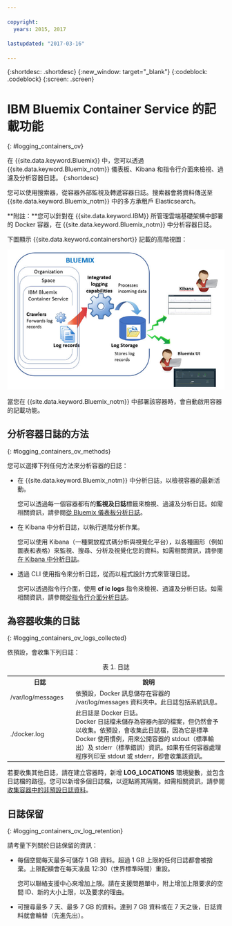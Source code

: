 ```yaml
---

copyright:
  years: 2015, 2017

lastupdated: "2017-03-16"

---
```



{:shortdesc: .shortdesc}
{:new_window: target="_blank"}
{:codeblock: .codeblock}
{:screen: .screen}


# IBM Bluemix Container Service 的記載功能
{: #logging_containers_ov}

在 {{site.data.keyword.Bluemix}} 中，您可以透過 {{site.data.keyword.Bluemix_notm}} 儀表板、Kibana 和指令行介面來檢視、過濾及分析容器日誌。
{:shortdesc}

您可以使用搜索器，從容器外部監視及轉遞容器日誌。搜索器會將資料傳送至 {{site.data.keyword.Bluemix_notm}} 中的多方承租戶 Elasticsearch。

**附註：**您可以針對在 {{site.data.keyword.IBM}} 所管理雲端基礎架構中部署的 Docker 容器，在 {{site.data.keyword.Bluemix_notm}} 中分析容器日誌。

下圖顯示 {{site.data.keyword.containershort}} 記載的高階視圖：

![容器的高階元件概觀](images/logging_containers_ov.jpg "容器的高階元件概觀")

當您在 {{site.data.keyword.Bluemix_notm}} 中部署該容器時，會自動啟用容器的記載功能。


## 分析容器日誌的方法
{: #logging_containers_ov_methods}
 
您可以選擇下列任何方法來分析容器的日誌：

* 在 {{site.data.keyword.Bluemix_notm}} 中分析日誌，以檢視容器的最新活動。
    
    您可以透過每一個容器都有的**監視及日誌**標籤來檢視、過濾及分析日誌。如需相關資訊，請參閱[從 Bluemix 儀表板分析日誌](../logging_view_dashboard.html#analyzing_logs_bmx_ui)。
    
* 在 Kibana 中分析日誌，以執行進階分析作業。
    
    您可以使用 Kibana（一種開放程式碼分析與視覺化平台），以各種圖形（例如圖表和表格）來監視、搜尋、分析及視覺化您的資料。如需相關資訊，請參閱[在 Kibana 中分析日誌](../kibana4/logging_analyzing_logs_Kibana.html#analyzing_logs_Kibana)。

* 透過 CLI 使用指令來分析日誌，從而以程式設計方式來管理日誌。
    
    您可以透過指令行介面，使用 **cf ic logs** 指令來檢視、過濾及分析日誌。如需相關資訊，請參閱[從指令行介面分析日誌](../logging_view_cli.html#analyzing_logs_cli)。

## 為容器收集的日誌
{: #logging_containers_ov_logs_collected}

依預設，會收集下列日誌：

<table>
  <caption>表 1. 日誌</caption>
  <tbody>
    <tr>
      <th align="center">日誌</th>
      <th align="center">說明</th>
    </tr>
    <tr>
      <td align="left" width="30%">/var/log/messages</td>
      <td align="left" width="70%"> 依預設，Docker 訊息儲存在容器的 /var/log/messages 資料夾中。此日誌包括系統訊息。
      </td>
    </tr>
    <tr>
      <td align="left">./docker.log</td>
      <td align="left">此日誌是 Docker 日誌。<br> Docker 日誌檔未儲存為容器內部的檔案，但仍然會予以收集。依預設，會收集此日誌檔，因為它是標準 Docker 使用慣例，用來公開容器的 stdout（標準輸出）及 stderr（標準錯誤）資訊。如果有任何容器處理程序列印至 stdout 或 stderr，即會收集該資訊。</td>
     </tr>
  </tbody>
</table>

若要收集其他日誌，請在建立容器時，新增 **LOG_LOCATIONS** 環境變數，並包含日誌檔的路徑。您可以新增多個日誌檔，以逗點將其隔開。如需相關資訊，請參閱[收集容器中的非預設日誌資料](logging_containers_other_logs.html#logging_containers_collect_data)。



## 日誌保留
{: #logging_containers_ov_log_retention}

請考量下列關於日誌保留的資訊：

* 每個空間每天最多可儲存 1 GB 資料。超過 1 GB 上限的任何日誌都會被捨棄。上限配額會在每天凌晨 12:30（世界標準時間）重設。 

    您可以聯絡支援中心來增加上限。請在支援問題單中，附上增加上限要求的空間 ID、新的大小上限，以及要求的理由。

* 可搜尋最多 7 天、最多 7 GB 的資料。達到 7 GB 資料或在 7 天之後，日誌資料就會輪替（先進先出）。

